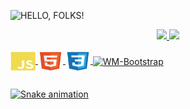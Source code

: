 ![HELLO, FOLKS!](https://user-images.githubusercontent.com/90114136/174391661-6640dff1-c6a9-4e5a-b26c-b00ab338a130.gif)


 <div align="center">
    <a href="https://github.com/WMassuci">
    <img height="180em" src="https://github-readme-stats.vercel.app/api?username=WMassuci&show_icons=true&theme=dracula&include_all_commits=true&count_private=true">
    <img height="180em" src="https://github-readme-stats.vercel.app/api/top-langs/?username=WMassuci&layout=compact&langs_count=7&theme=dracula">
 </div>


  
 <div style="display: inline_block"><br>
    <img align="center" alt="WM-Js" height="30" width="40" src="https://raw.githubusercontent.com/devicons/devicon/master/icons/javascript/javascript-plain.svg">
    <img align="center" alt="WM-HTML" height="30" width="40" src="https://raw.githubusercontent.com/devicons/devicon/master/icons/html5/html5-original.svg">
    <img align="center" alt="WM-CSS" height="30" width="40" src="https://raw.githubusercontent.com/devicons/devicon/master/icons/css3/css3-original.svg">   
    <img align="center" alt="WM-Bootstrap" height="36" width="46" src="https://cdn.jsdelivr.net/gh/devicons/devicon/icons/bootstrap/bootstrap-original.svg"> 
 </div>
   

 ##
 

  
 ![Snake animation](https://github.com/WMassuci/WMassuci/blob/output/github-contribution-grid-snake.svg)

  
 
  

